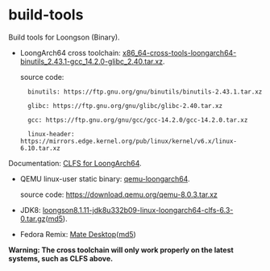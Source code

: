 # build-tools

Build tools for Loongson (Binary).

- LoongArch64 cross toolchain: [x86_64-cross-tools-loongarch64-binutils_2.43.1-gcc_14.2.0-glibc_2.40.tar.xz](https://github.com/loongson/build-tools/releases/download/2024.11.1/x86_64-cross-tools-loongarch64-binutils_2.43.1-gcc_14.2.0-glibc_2.40.tar.xz).

    source code:
    
        binutils: https://ftp.gnu.org/gnu/binutils/binutils-2.43.1.tar.xz
    
        glibc: https://ftp.gnu.org/gnu/glibc/glibc-2.40.tar.xz
                 
        gcc: https://ftp.gnu.org/gnu/gcc/gcc-14.2.0/gcc-14.2.0.tar.xz
                 
        linux-header: https://mirrors.edge.kernel.org/pub/linux/kernel/v6.x/linux-6.10.tar.xz
                 
Documentation: [CLFS for LoongArch64](https://github.com/sunhaiyong1978/CLFS-for-LoongArch/blob/main/CLFS_For_LoongArch64.md).
- QEMU linux-user static binary: [qemu-loongarch64](https://github.com/loongson/build-tools/releases/download/2023.08.08/qemu-loongarch64).

    source code: https://download.qemu.org/qemu-8.0.3.tar.xz

- JDK8: [loongson8.1.11-jdk8u332b09-linux-loongarch64-clfs-6.3-0.tar.gz](https://github.com/loongson/build-tools/releases/download/2022.09.06/loongson8.1.11-jdk8u332b09-linux-loongarch64-clfs-6.3-0.tar.gz)([md5](https://github.com/loongson/build-tools/releases/download/2022.09.06/loongson8.1.11-jdk8u332b09-linux-loongarch64-clfs-6.3-0.tar.gz.md5)).
- Fedora Remix: [Mate Desktop](http://mirrors.wsyu.edu.cn/fedora/linux/development/rawhide/Everything/loongarch64/iso/livecd-fedora-mate-5.loongarch64.iso)([md5](https://mirrors.wsyu.edu.cn/fedora/linux/development/rawhide/Everything/loongarch64/iso/livecd-fedora-mate-5.loongarch64.iso.md5sum))

**Warning: The cross toolchain will only work properly on the latest systems, such as CLFS above.**
